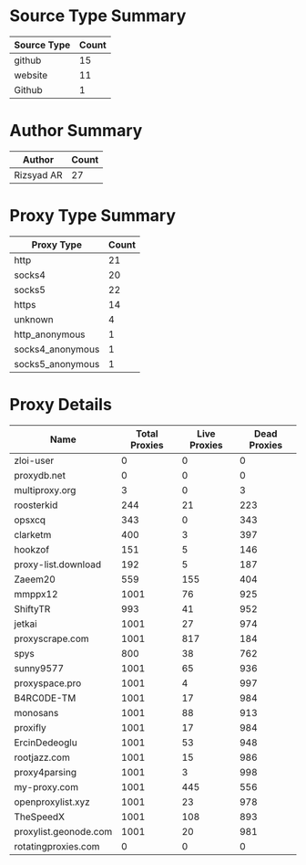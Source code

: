 # Source Type Summary

| Source Type | Count |
|-------------|-------|
| github | 15 |
| website | 11 |
| Github | 1 |


# Author Summary

| Author | Count |
|--------|-------|
| Rizsyad AR | 27 |


# Proxy Type Summary

| Proxy Type | Count |
|------------|-------|
| http | 21 |
| socks4 | 20 |
| socks5 | 22 |
| https | 14 |
| unknown | 4 |
| http_anonymous | 1 |
| socks4_anonymous | 1 |
| socks5_anonymous | 1 |


# Proxy Details

| Name | Total Proxies | Live Proxies | Dead Proxies |
|------|---------------|--------------|---------------|
| zloi-user | 0 | 0 | 0 |
| proxydb.net | 0 | 0 | 0 |
| multiproxy.org | 3 | 0 | 3 |
| roosterkid | 244 | 21 | 223 |
| opsxcq | 343 | 0 | 343 |
| clarketm | 400 | 3 | 397 |
| hookzof | 151 | 5 | 146 |
| proxy-list.download | 192 | 5 | 187 |
| Zaeem20 | 559 | 155 | 404 |
| mmppx12 | 1001 | 76 | 925 |
| ShiftyTR | 993 | 41 | 952 |
| jetkai | 1001 | 27 | 974 |
| proxyscrape.com | 1001 | 817 | 184 |
| spys | 800 | 38 | 762 |
| sunny9577 | 1001 | 65 | 936 |
| proxyspace.pro | 1001 | 4 | 997 |
| B4RC0DE-TM | 1001 | 17 | 984 |
| monosans | 1001 | 88 | 913 |
| proxifly | 1001 | 17 | 984 |
| ErcinDedeoglu | 1001 | 53 | 948 |
| rootjazz.com | 1001 | 15 | 986 |
| proxy4parsing | 1001 | 3 | 998 |
| my-proxy.com | 1001 | 445 | 556 |
| openproxylist.xyz | 1001 | 23 | 978 |
| TheSpeedX | 1001 | 108 | 893 |
| proxylist.geonode.com | 1001 | 20 | 981 |
| rotatingproxies.com | 0 | 0 | 0 |
